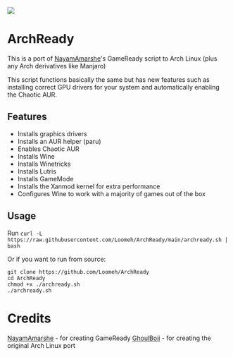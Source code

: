 ![](https://i.imgur.com/zSSwzOm.png)
# **ArchReady**
This is a port of [NayamAmarshe](https://github.com/NayamAmarshe)'s GameReady script to Arch Linux (plus any Arch derivatives like Manjaro)

This script functions basically the same but has new features such as installing correct GPU drivers for your system and automatically enabling the Chaotic AUR.

## Features
 - Installs graphics drivers
 - Installs an AUR helper (paru)
 - Enables Chaotic AUR
 - Installs Wine
 - Installs Winetricks
 - Installs Lutris
 - Installs GameMode
 - Installs the Xanmod kernel for extra performance
 - Configures Wine to work with a majority of games out of the box

## Usage
Run `curl -L https://raw.githubusercontent.com/Loomeh/ArchReady/main/archready.sh | bash`

Or if you want to run from source:

    git clone https://github.com/Loomeh/ArchReady
    cd ArchReady
    chmod +x ./archready.sh
    ./archready.sh

# Credits
[NayamAmarshe](https://github.com/NayamAmarshe) - for creating GameReady
[GhoulBoii](https://github.com/GhoulBoii) - for creating the original Arch Linux port
